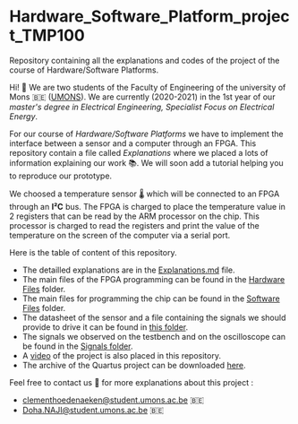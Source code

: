 # Hardware_Software_Platform_project_TMP100
Repository containing all the explanations and codes of the project of the course of Hardware/Software Platforms. 

Hi! 👋
We are two students of the Faculty of Engineering of the university of Mons 🇧🇪 ([UMONS](https://web.umons.ac.be/en/)). We are currently (2020-2021) in the 1st year of our  *master's degree in Electrical Engineering, Specialist Focus on Electrical Energy*. 



For our course of *Hardware/Software Platforms* we have to implement the interface between a sensor and a computer through an FPGA. This repository contain a file called *Explanations* where we placed a lots of information explaining our work 📚. We will soon add a tutorial helping you to reproduce our prototype. 

We choosed a temperature sensor 🌡️ which will be connected to an FPGA through an **I²C** bus. The FPGA is charged to place the temperature value in 2 registers that can be read by the ARM processor on the chip. This processor is charged to read the registers and print the value of the temperature on the screen of the computer via a serial port. 

Here is the table of content of this repository. 
* The detailled explanations are in the [Explanations.md](https://github.com/ClementHoedenaeken/Hardware-Software-Platform-project-TMP100/blob/main/Explanations.md) file.
* The main files of the FPGA programming can be found in the [Hardware Files](https://github.com/ClementHoedenaeken/Hardware-Software-Platform-project-TMP100/tree/main/Hardware%20Files) folder. 
* The main files for programming the chip can be found in the [Software Files](https://github.com/ClementHoedenaeken/Hardware-Software-Platform-project-TMP100/tree/main/Software%20Files) folder. 
* The datasheet of the sensor and a file containing the signals we should provide to drive it can be found in [this folder](https://github.com/ClementHoedenaeken/Hardware-Software-Platform-project-TMP100/tree/main/Datasheet%20and%20signals%20of%20TMP_100).
* The signals we observed on the testbench and on the oscilloscope can be found in the [Signals folder](https://github.com/ClementHoedenaeken/Hardware-Software-Platform-project-TMP100/tree/main/Signals).
* A [video](https://github.com/ClementHoedenaeken/Hardware-Software-Platform-project-TMP100/blob/main/IMG_3223.MOV) of the project is also placed in this repository.
* The archive of the Quartus project can be downloaded [here](https://github.com/ClementHoedenaeken/Hardware-Software-Platform-project-TMP100/blob/main/soc_system.qar).


Feel free to contact us 📧 for more explanations about this project :
*  clementhoedenaeken@student.umons.ac.be  🇧🇪
*  Doha.NAJI@student.umons.ac.be 🇧🇪
